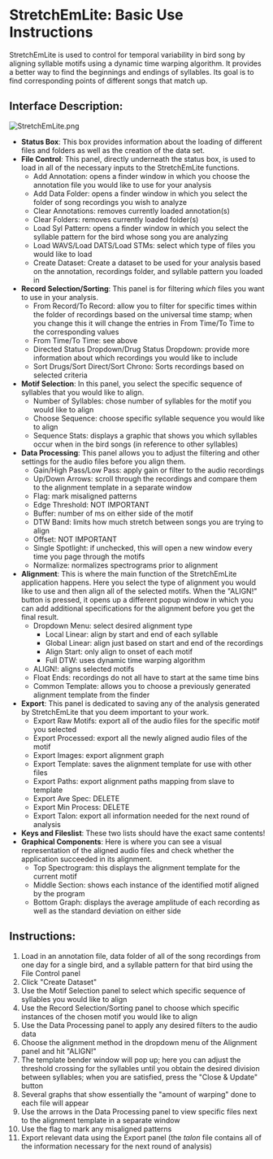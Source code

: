 # StretchEmLite: Basic Use Instructions
StretchEmLite is used to control for temporal variability in bird song by aligning syllable motifs using a dynamic time warping algorithm. It provides a better way to find the beginnings and endings of syllables. Its goal is to find corresponding points of different songs that match up. 
## Interface Description: 
![StretchEmLite.png](https://user-images.githubusercontent.com/18174572/41361121-417251aa-6efc-11e8-8b82-24d930e13b24.png)
* **Status Box**: This box provides information about the loading of different files and folders as well as the creation of the data set.
* **File Control**: This panel, directly underneath the status box, is used to load in all of the necessary inputs to the StretchEmLite functions. 
    * Add Annotation: opens a finder window in which you choose the annotation file you would like to use for your analysis
    * Add Data Folder: opens a finder window in which you select the folder of song recordings you wish to analyze
    * Clear Annotations: removes currently loaded annotation(s)
    * Clear Folders: removes currently loaded folder(s)
    * Load Syl Pattern: opens a finder window in which you select the syllable pattern for the bird whose song you are analyzing
    * Load WAVS/Load DATS/Load STMs: select which type of files you would like to load
    * Create Dataset: Create a dataset to be used for your analysis based on the annotation, recordings folder, and syllable pattern you loaded in
* **Record Selection/Sorting**: This panel is for filtering *which* files you want to use in your analysis. 
    * From Record/To Record: allow you to filter for specific times within the folder of recordings based on the universal time stamp; when you change this it will change the entries in From Time/To Time to the corresponding values
    * From Time/To Time: see above
    * Directed Status Dropdown/Drug Status Dropdown: provide more information about which recordings you would like to include
    * Sort Drugs/Sort Direct/Sort Chrono: Sorts recordings based on selected criteria
* **Motif Selection**: In this panel, you select the specific sequence of syllables that you would like to align. 
    * Number of Syllables: chose number of syllables for the motif you would like to align
    * Choose Sequence: choose specific syllable sequence you would like to align
    * Sequence Stats: displays a graphic that shows you which syllables occur when in the bird songs (in reference to other syllables)
* **Data Processing**: This panel allows you to adjust the filtering and other settings for the audio files before you align them.
    * Gain/High Pass/Low Pass: apply gain or filter to the audio recordings
    * Up/Down Arrows: scroll through the recordings and compare them to the alignment template in a separate window
    * Flag: mark misaligned patterns
    * Edge Threshold: NOT IMPORTANT
    * Buffer: number of ms on either side of the motif
    * DTW Band: limits how much stretch between songs you are trying to align
    * Offset: NOT IMPORTANT
    * Single Spotlight: if unchecked, this will open a new window every time you page through the motifs
    * Normalize: normalizes spectrograms prior to alignment
* **Alignment**: This is where the main function of the StretchEmLite application happens. Here you select the type of alignment you would like to use and then align all of the selected motifs. When the "ALIGN!" button is pressed, it opens up a different popup window in which you can add additional specifications for the alignment before you get the final result. 
    * Dropdown Menu: select desired alignment type
        * Local Linear: align by start and end of each syllable
        * Global Linear: align just based on start and end of the recordings
        * Align Start: only align to onset of each motif
        * Full DTW: uses dynamic time warping algorithm 
    * ALIGN!: aligns selected motifs
    * Float Ends: recordings do not all have to start at the same time bins
    * Common Template: allows you to choose a previously generated alignment template from the finder
* **Export**: This panel is dedicated to saving any of the analysis generated by StretchEmLite that you deem important to your work.  
    * Export Raw Motifs: export all of the audio files for the specific motif you selected
    * Export Processed: export all the newly aligned audio files of the motif
    * Export Images: export alignment graph
    * Export Template: saves the alignment template for use with other files
    * Export Paths: export alignment paths mapping from slave to template
    * Export Ave Spec: DELETE
    * Export Min Process: DELETE
    * Export Talon: export all information needed for the next round of analysis
* **Keys and Fileslist**: These two lists should have the exact same contents!
* **Graphical Components**: Here is where you can see a visual representation of the aligned audio files and check whether the application succeeded in its alignment. 
    * Top Spectrogram: this displays the alignment template for the current motif
    * Middle Section: shows each instance of the identified motif aligned by the program
    * Bottom Graph: displays the average amplitude of each recording as well as the standard deviation on either side
## Instructions:
1. Load in an annotation file, data folder of all of the song recordings from one day for a single bird, and a syllable pattern for that bird using the File Control panel
2. Click "Create Dataset"
3. Use the Motif Selection panel to select which specific sequence of syllables you would like to align
4. Use the Record Selection/Sorting panel to choose which specific instances of the chosen motif you would like to align
5. Use the Data Processing panel to apply any desired filters to the audio data
6. Choose the alignment method in the dropdown menu of the Alignment panel and hit "ALIGN!"
7. The template bender window will pop up; here you can adjust the threshold crossing for the syllables until you obtain the desired division between syllables; when you are satisfied, press the "Close & Update" button
8. Several graphs that show essentially the "amount of warping" done to each file will appear
9. Use the arrows in the Data Processing panel to view specific files next to the alignment template in a separate window
10. Use the flag to mark any misaligned patterns
11. Export relevant data using the Export panel (the *talon* file contains all of the information necessary for the next round of analysis)







